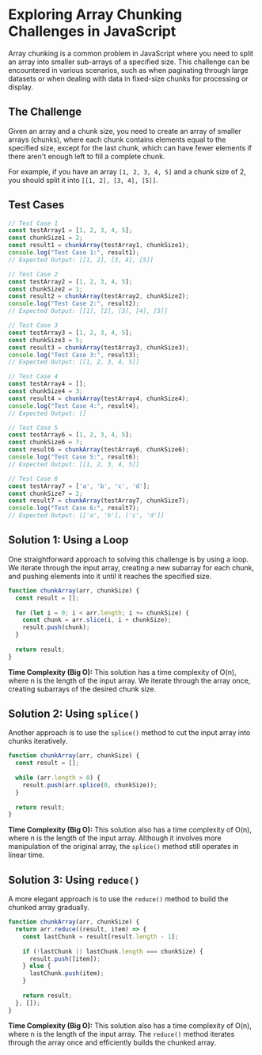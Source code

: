 # Exploring Array Chunking Challenges in JavaScript

Array chunking is a common problem in JavaScript where you need to split an array into smaller sub-arrays of a specified size. This challenge can be encountered in various scenarios, such as when paginating through large datasets or when dealing with data in fixed-size chunks for processing or display.

## The Challenge

Given an array and a chunk size, you need to create an array of smaller arrays (chunks), where each chunk contains elements equal to the specified size, except for the last chunk, which can have fewer elements if there aren't enough left to fill a complete chunk.

For example, if you have an array `[1, 2, 3, 4, 5]` and a chunk size of 2, you should split it into `[[1, 2], [3, 4], [5]]`.

## Test Cases

```javascript
// Test Case 1
const testArray1 = [1, 2, 3, 4, 5];
const chunkSize1 = 2;
const result1 = chunkArray(testArray1, chunkSize1);
console.log("Test Case 1:", result1);
// Expected Output: [[1, 2], [3, 4], [5]]

// Test Case 2
const testArray2 = [1, 2, 3, 4, 5];
const chunkSize2 = 1;
const result2 = chunkArray(testArray2, chunkSize2);
console.log("Test Case 2:", result2);
// Expected Output: [[1], [2], [3], [4], [5]]

// Test Case 3
const testArray3 = [1, 2, 3, 4, 5];
const chunkSize3 = 5;
const result3 = chunkArray(testArray3, chunkSize3);
console.log("Test Case 3:", result3);
// Expected Output: [[1, 2, 3, 4, 5]]

// Test Case 4
const testArray4 = [];
const chunkSize4 = 3;
const result4 = chunkArray(testArray4, chunkSize4);
console.log("Test Case 4:", result4);
// Expected Output: []

// Test Case 5
const testArray6 = [1, 2, 3, 4, 5];
const chunkSize6 = 7;
const result6 = chunkArray(testArray6, chunkSize6);
console.log("Test Case 5:", result6);
// Expected Output: [[1, 2, 3, 4, 5]]

// Test Case 6
const testArray7 = ['a', 'b', 'c', 'd'];
const chunkSize7 = 2;
const result7 = chunkArray(testArray7, chunkSize7);
console.log("Test Case 6:", result7);
// Expected Output: [['a', 'b'], ['c', 'd']]
```

## Solution 1: Using a Loop

One straightforward approach to solving this challenge is by using a loop. We iterate through the input array, creating a new subarray for each chunk, and pushing elements into it until it reaches the specified size.

```javascript
function chunkArray(arr, chunkSize) {
  const result = [];
  
  for (let i = 0; i < arr.length; i += chunkSize) {
    const chunk = arr.slice(i, i + chunkSize);
    result.push(chunk);
  }
  
  return result;
}
```

**Time Complexity (Big O):** This solution has a time complexity of O(n), where n is the length of the input array. We iterate through the array once, creating subarrays of the desired chunk size.

## Solution 2: Using `splice()`

Another approach is to use the `splice()` method to cut the input array into chunks iteratively.

```javascript
function chunkArray(arr, chunkSize) {
  const result = [];
  
  while (arr.length > 0) {
    result.push(arr.splice(0, chunkSize));
  }
  
  return result;
}
```

**Time Complexity (Big O):** This solution also has a time complexity of O(n), where n is the length of the input array. Although it involves more manipulation of the original array, the `splice()` method still operates in linear time.

## Solution 3: Using `reduce()`

A more elegant approach is to use the `reduce()` method to build the chunked array gradually.

```javascript
function chunkArray(arr, chunkSize) {
  return arr.reduce((result, item) => {
    const lastChunk = result[result.length - 1];
    
    if (!lastChunk || lastChunk.length === chunkSize) {
      result.push([item]);
    } else {
      lastChunk.push(item);
    }
    
    return result;
  }, []);
}
```

**Time Complexity (Big O):** This solution also has a time complexity of O(n), where n is the length of the input array. The `reduce()` method iterates through the array once and efficiently builds the chunked array.
